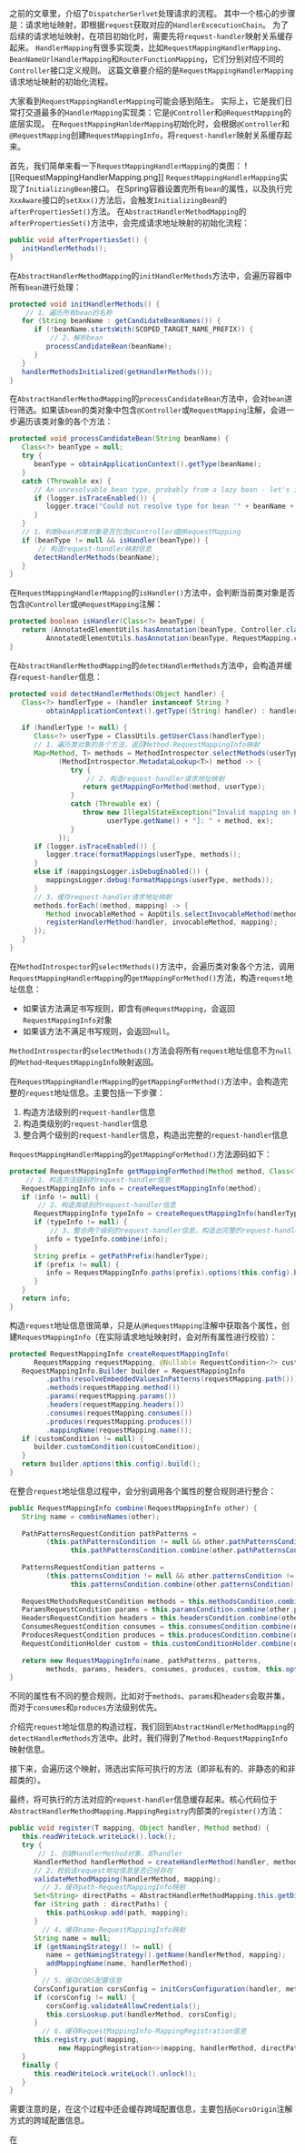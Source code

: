 之前的文章里，介绍了`DispatcherSerlvet`处理请求的流程。
其中一个核心的步骤是：请求地址映射，即根据`request`获取对应的`HandlerExcecutionChain`。
为了后续的请求地址映射，在项目初始化时，需要先将`request-handler`映射关系缓存起来。
`HandlerMapping`有很多实现类，比如`RequestMappingHandlerMapping`、`BeanNameUrlHandlerMapping`和`RouterFunctionMapping`，它们分别对应不同的`Controller`接口定义规则。
这篇文章要介绍的是`RequestMappingHandlerMapping`请求地址映射的初始化流程。

大家看到`RequestMappingHandlerMapping`可能会感到陌生。
实际上，它是我们日常打交道最多的`HandlerMapping`实现类：它是`@Controller`和`@RequestMapping`的底层实现。
在`RequestMappingHanlderMapping`初始化时，会根据`@Controller`和`@RequestMapping`创建`RequestMappingInfo`，将`request-handler`映射关系缓存起来。

首先，我们简单来看一下`RequestMappingHandlerMapping`的类图：
![[RequestMappingHandlerMapping.png]]
`RequestMappingHandlerMapping`实现了`InitializingBean`接口。
在Spring容器设置完所有`bean`的属性，以及执行完`XxxAware`接口的`setXxx()`方法后，会触发`InitializingBean`的`afterPropertiesSet()`方法。
在`AbstractHandlerMethodMapping`的`afterPropertiesSet()`方法中，会完成请求地址映射的初始化流程：
```java
public void afterPropertiesSet() {  
   initHandlerMethods();  
}
```
在`AbstractHandlerMethodMapping`的`initHandlerMethods`方法中，会遍历容器中所有`bean`进行处理：
```java
protected void initHandlerMethods() {  
	// 1、遍历所有bean的名称
   for (String beanName : getCandidateBeanNames()) {  
      if (!beanName.startsWith(SCOPED_TARGET_NAME_PREFIX)) {  
	      // 2、解析bean
         processCandidateBean(beanName);  
      }  
   }  
   handlerMethodsInitialized(getHandlerMethods());  
}
```
在`AbstractHandlerMethodMapping`的`processCandidateBean`方法中，会对`bean`进行筛选。如果该`bean`的类对象中包含`@Controller`或`RequestMapping`注解，会进一步遍历该类对象的各个方法：
```java
protected void processCandidateBean(String beanName) {  
   Class<?> beanType = null;  
   try {  
      beanType = obtainApplicationContext().getType(beanName);  
   }  
   catch (Throwable ex) {  
      // An unresolvable bean type, probably from a lazy bean - let's ignore it.  
      if (logger.isTraceEnabled()) {  
         logger.trace("Could not resolve type for bean '" + beanName + "'", ex);  
      }  
   }  
   // 1、判断bean的类对象是否包含@Controller或@RequestMapping
   if (beanType != null && isHandler(beanType)) {  
	   // 构造request-handler映射信息
      detectHandlerMethods(beanName);  
   }  
}
```
在`RequestMappingHandlerMapping`的`isHandler()`方法中，会判断当前类对象是否包含`@Controller`或`@RequestMapping`注解：
```java
protected boolean isHandler(Class<?> beanType) {  
   return (AnnotatedElementUtils.hasAnnotation(beanType, Controller.class) ||  
         AnnotatedElementUtils.hasAnnotation(beanType, RequestMapping.class));  
}
```

在`AbstractHandlerMethodMapping`的`detectHandlerMethods`方法中，会构造并缓存`request-handler`信息：
```java
protected void detectHandlerMethods(Object handler) {  
   Class<?> handlerType = (handler instanceof String ?  
         obtainApplicationContext().getType((String) handler) : handler.getClass());  
  
   if (handlerType != null) {  
      Class<?> userType = ClassUtils.getUserClass(handlerType);  
      // 1、遍历类对象的各个方法，返回Method-RequestMappingInfo映射
      Map<Method, T> methods = MethodIntrospector.selectMethods(userType,  
            (MethodIntrospector.MetadataLookup<T>) method -> {  
               try {  
	               // 2、构造request-handler请求地址映射
                  return getMappingForMethod(method, userType);  
               }  
               catch (Throwable ex) {  
                  throw new IllegalStateException("Invalid mapping on handler class [" +  
                        userType.getName() + "]: " + method, ex);  
               }  
            });  
      if (logger.isTraceEnabled()) {  
         logger.trace(formatMappings(userType, methods));  
      }  
      else if (mappingsLogger.isDebugEnabled()) {  
         mappingsLogger.debug(formatMappings(userType, methods));  
      }  
      // 3、缓存request-handler请求地址映射
      methods.forEach((method, mapping) -> {  
         Method invocableMethod = AopUtils.selectInvocableMethod(method, userType);  
         registerHandlerMethod(handler, invocableMethod, mapping);  
      });  
   }  
}
```

在`MethodIntrospector`的`selectMethods()`方法中，会遍历类对象各个方法，调用`RequestMappingHandlerMapping`的`getMappingForMethod()`方法，构造`request`地址信息：
- 如果该方法满足书写规则，即含有`@RequestMapping`，会返回`RequestMappingInfo`对象
- 如果该方法不满足书写规则，会返回`null`。

`MethodIntrospector`的`selectMethods()`方法会将所有`request`地址信息不为`null`的`Method`-`RequestMappingInfo`映射返回。

在`RequestMappingHandlerMapping`的`getMappingForMethod()`方法中，会构造完整的`request`地址信息。主要包括一下步骤：
1. 构造方法级别的`request-handler`信息
2. 构造类级别的`request-handler`信息
3. 整合两个级别的`request-handler`信息，构造出完整的`request-handler`信息

`RequestMappingHandlerMapping`的`getMappingForMethod()`方法源码如下：
```java
protected RequestMappingInfo getMappingForMethod(Method method, Class<?> handlerType) {
	// 1、构造方法级别的request-handler信息
   RequestMappingInfo info = createRequestMappingInfo(method);  
   if (info != null) {  
	   // 2、构造类级别的request-handler信息
      RequestMappingInfo typeInfo = createRequestMappingInfo(handlerType);  
      if (typeInfo != null) {  
	      // 3、整合两个级别的request-handler信息，构造出完整的request-handler信息
         info = typeInfo.combine(info);  
      }  
      String prefix = getPathPrefix(handlerType);  
      if (prefix != null) {  
         info = RequestMappingInfo.paths(prefix).options(this.config).build().combine(info);  
      }  
   }  
   return info;  
}
```

构造`request`地址信息很简单，只是从`@RequestMapping`注解中获取各个属性，创建`RequestMappingInfo`（在实际请求地址映射时，会对所有属性进行校验）：
```java
protected RequestMappingInfo createRequestMappingInfo(  
      RequestMapping requestMapping, @Nullable RequestCondition<?> customCondition) {  
   RequestMappingInfo.Builder builder = RequestMappingInfo  
         .paths(resolveEmbeddedValuesInPatterns(requestMapping.path()))  
         .methods(requestMapping.method())  
         .params(requestMapping.params())  
         .headers(requestMapping.headers())  
         .consumes(requestMapping.consumes())  
         .produces(requestMapping.produces())  
         .mappingName(requestMapping.name());  
   if (customCondition != null) {  
      builder.customCondition(customCondition);  
   }  
   return builder.options(this.config).build();  
}
```

在整合`request`地址信息过程中，会分别调用各个属性的整合规则进行整合：
```java
public RequestMappingInfo combine(RequestMappingInfo other) {  
   String name = combineNames(other);  
  
   PathPatternsRequestCondition pathPatterns =  
         (this.pathPatternsCondition != null && other.pathPatternsCondition != null ?  
               this.pathPatternsCondition.combine(other.pathPatternsCondition) : null);  
  
   PatternsRequestCondition patterns =  
         (this.patternsCondition != null && other.patternsCondition != null ?  
               this.patternsCondition.combine(other.patternsCondition) : null);  
  
   RequestMethodsRequestCondition methods = this.methodsCondition.combine(other.methodsCondition);  
   ParamsRequestCondition params = this.paramsCondition.combine(other.paramsCondition);  
   HeadersRequestCondition headers = this.headersCondition.combine(other.headersCondition);  
   ConsumesRequestCondition consumes = this.consumesCondition.combine(other.consumesCondition);  
   ProducesRequestCondition produces = this.producesCondition.combine(other.producesCondition);  
   RequestConditionHolder custom = this.customConditionHolder.combine(other.customConditionHolder);  
  
   return new RequestMappingInfo(name, pathPatterns, patterns,  
         methods, params, headers, consumes, produces, custom, this.options);  
}
```

不同的属性有不同的整合规则，比如对于`methods`、`params`和`headers`会取并集，而对于`consumes`和`produces`方法级别优先。

介绍完`request`地址信息的构造过程，我们回到`AbstractHandlerMethodMapping`的`detectHandlerMethods`方法中。此时，我们得到了`Method-RequestMappingInfo`映射信息。

接下来，会遍历这个映射，筛选出实际可执行的方法（即非私有的、非静态的和非超类的）。

最终，将可执行的方法对应的`request-handler`信息缓存起来。核心代码位于`AbstractHandlerMethodMapping.MappingRegistry`内部类的`register()`方法：
```java
public void register(T mapping, Object handler, Method method) {  
   this.readWriteLock.writeLock().lock();  
   try {  
	   // 1、创建HandlerMethod对象，即handler
      HandlerMethod handlerMethod = createHandlerMethod(handler, method);  
      // 2、校验该request地址信息是否已经存在
      validateMethodMapping(handlerMethod, mapping);  
		// 3、缓存path-RequestMappingInfo映射
      Set<String> directPaths = AbstractHandlerMethodMapping.this.getDirectPaths(mapping);  
      for (String path : directPaths) {  
         this.pathLookup.add(path, mapping);  
      }  
		// 4、缓存name-RequestMappingInfo映射
      String name = null;  
      if (getNamingStrategy() != null) {  
         name = getNamingStrategy().getName(handlerMethod, mapping);  
         addMappingName(name, handlerMethod);  
      }  
		// 5、缓存CORS配置信息
      CorsConfiguration corsConfig = initCorsConfiguration(handler, method, mapping);  
      if (corsConfig != null) {  
         corsConfig.validateAllowCredentials();  
         this.corsLookup.put(handlerMethod, corsConfig);  
      }  
		// 6、缓存RequestMappingInfo-MappingRegistration信息
      this.registry.put(mapping,  
            new MappingRegistration<>(mapping, handlerMethod, directPaths, name, corsConfig != null));  
   }  
   finally {  
      this.readWriteLock.writeLock().unlock();  
   }  
}
```

需要注意的是，在这个过程中还会缓存跨域配置信息，主要包括`@CorsOrigin`注解方式的跨域配置信息。

在